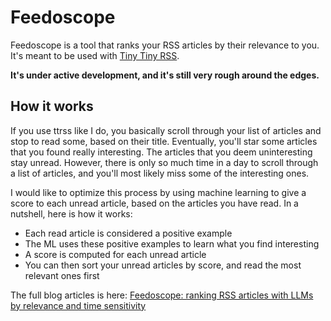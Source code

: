 # Feedoscope

Feedoscope is a tool that ranks your RSS articles by their relevance to you.
It's meant to be used with [Tiny Tiny RSS](https://tt-rss.org/).

**It's under active development, and it's still very rough around the edges.**

## How it works

If you use ttrss like I do, you basically scroll through your list of
articles and stop to read some, based on their title. Eventually, you'll
star some articles that you found really interesting. The articles that you
deem uninteresting stay unread. However, there is only so much time in a
day to scroll through a list of articles, and you'll most likely miss some
of the interesting ones.

I would like to optimize this process by using machine learning to give a score
to each unread article, based on the articles you have read. In a nutshell,
here is how it works:

- Each read article is considered a positive example
- The ML uses these positive examples to learn what you find interesting
- A score is computed for each unread article
- You can then sort your unread articles by score, and read the most relevant ones first


The full blog articles is here: [Feedoscope: ranking RSS articles with LLMs by relevance and time sensitivity](https://jpfrancoia.github.io/2025/08/17/feedoscope.html)
